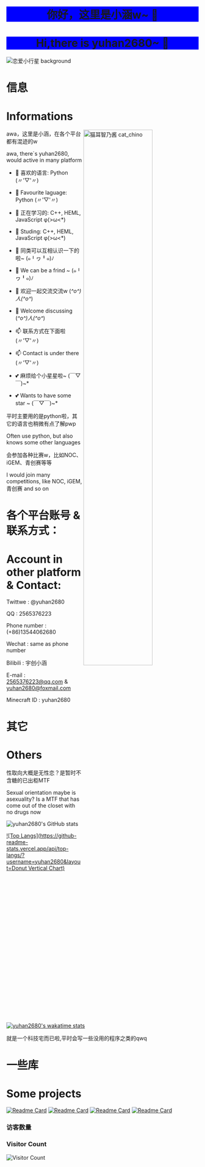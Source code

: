 <h1 align="center" style="background-color:Blue;">你好，这里是小涵w~ 👋</h1>
<h1 align="center" style="background-color:Blue;">Hi,there is yuhan2680~ 👋</h1>

<img align="center" src="https://github.com/yuhan2680/yuhan2680/blob/main/background.jpg" alt="恋爱小行星 background" />

# 信息
# Informations

<img align="right" src="https://github.com/yuhan2680/yuhan2680/blob/main/cat_chino.jpg" width="60%" height="60%" alt="猫耳智乃酱 cat_chino" />

awa，这里是小涵，在各个平台都有混迹的w

awa, there`s yuhan2680, would active in many platform

 - 🌱 喜欢的语言: Python (〃'▽'〃)
 - 🌱 Favourite laguage: Python (〃'▽'〃)
 
 - 🔭 正在学习的: C++, HEML, JavaScript φ(>ω<*) 
 - 🔭 Studing: C++, HEML, JavaScript φ(>ω<*) 
 
 - 👯 同类可以互相认识一下的啦~ (๑╹ヮ╹๑)ﾉ
 - 👯 We can be a frind ~ (๑╹ヮ╹๑)ﾉ
 
 - 💬 欢迎一起交流交流w (*^o^)人(^o^*)
 - 💬 Welcome discussing (*^o^)人(^o^*)
 
 - 📫 联系方式在下面啦 (〃'▽'〃)
 - 📫 Contact is under there (〃'▽'〃)
 
 - 💕 麻烦给个小星星啦~ (￣▽￣)~*
 - 💕 Wants to have some star ~ (￣▽￣)~*

平时主要用的是python啦，其它的语言也稍微有点了解pwp

Often use python, but also knows some other languages

会参加各种比赛w，比如NOC、iGEM、青创赛等等

I would join many competitions, like NOC, iGEM, 青创赛 and so on

# 各个平台账号 & 联系方式：

# Account in other platform & Contact:

Twittwe : @yuhan2680

QQ : 2565376223

Phone number : (+86)13544062680

Wechat : same as phone number

Bilibili : 宇创小涵

E-mail : 2565376223@qq.com & yuhan2680@foxmail.com

Minecraft ID : yuhan2680

# 其它
# Others

性取向大概是无性恋？是暂时不含糖的已出柜MTF

Sexual orientation maybe is asexuality? Is a MTF that has come out of the closet with no drugs now

![yuhan2680's GitHub stats](https://github-readme-stats.vercel.app/api?username=yuhan2680&show_icons=true&count_private=true&theme=tokyonight)

[![Top Langs](https://github-readme-stats.vercel.app/api/top-langs/?username=yuhan2680&layout=Donut Vertical Chart)](https://github.com/anuraghazra/github-readme-stats)

[![yuhan2680's wakatime stats](https://github-readme-stats.vercel.app/api/wakatime?username=yuhan2680)](https://github.com/anuraghazra/github-readme-stats)

就是一个科技宅而已啦,平时会写一些没用的程序之类的qwq

# 一些库
# Some projects

[![Readme Card](https://github-readme-stats.vercel.app/api/pin/?username=yuhan2680&repo=yuhan2680)](https://github.com/yuhan2680/yuhan2680)
[![Readme Card](https://github-readme-stats.vercel.app/api/pin/?username=yuhan2680&repo=GBox)](https://github.com/yuhan2680/GBox)
[![Readme Card](https://github-readme-stats.vercel.app/api/pin/?username=yuhan2680&repo=PictureStretcher)](https://github.com/yuhan2680/PictureStretcher)
[![Readme Card](https://github-readme-stats.vercel.app/api/pin/?username=yuhan2680&repo=AISpeechRecognitionChooseSong)](https://github.com/yuhan2680/AISpeechRecognitionChooseSong)

### 访客数量
### Visitor Count
  
![Visitor Count](https://profile-counter.glitch.me/yuhan2680/count.svg)
